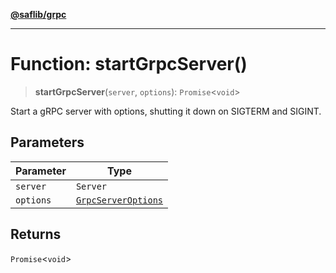 [**@saflib/grpc**](../../../index.md)

***

# Function: startGrpcServer()

> **startGrpcServer**(`server`, `options`): `Promise`\<`void`\>

Start a gRPC server with options, shutting it down on SIGTERM and SIGINT.

## Parameters

| Parameter | Type |
| ------ | ------ |
| `server` | `Server` |
| `options` | [`GrpcServerOptions`](../interfaces/GrpcServerOptions.md) |

## Returns

`Promise`\<`void`\>
